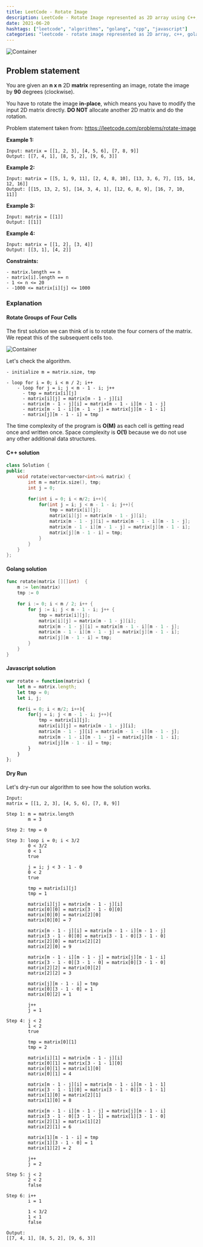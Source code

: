 ```yaml
---
title: LeetCode - Rotate Image
description: LeetCode - Rotate Image represented as 2D array using C++, Golang and Javascript.
date: 2021-06-20
hashtags: ["leetcode", "algorithms", "golang", "cpp", "javascript"]
categories: "leetcode - rotate image represented as 2D array, c++, golang, javascript"
---
```


![Container](./../rotate-image.png)

## Problem statement

You are given an **n x n** 2D **matrix** representing an image,
rotate the image by **90** degrees (clockwise).

You have to rotate the image **in-place**, which means you have to modify the input 2D matrix directly.
**DO NOT** allocate another 2D matrix and do the rotation.

Problem statement taken from: <a href='https://leetcode.com/problems/rotate-image' target='_blank'>https://leetcode.com/problems/rotate-image</a>

**Example 1:**

```
Input: matrix = [[1, 2, 3], [4, 5, 6], [7, 8, 9]]
Output: [[7, 4, 1], [8, 5, 2], [9, 6, 3]]
```

**Example 2:**

```
Input: matrix = [[5, 1, 9, 11], [2, 4, 8, 10], [13, 3, 6, 7], [15, 14, 12, 16]]
Output: [[15, 13, 2, 5], [14, 3, 4, 1], [12, 6, 8, 9], [16, 7, 10, 11]]
```

**Example 3:**

```
Input: matrix = [[1]]
Output: [[1]]
```

**Example 4:**

```
Input: matrix = [[1, 2], [3, 4]]
Output: [[3, 1], [4, 2]]
```

**Constraints:**

```
- matrix.length == n
- matrix[i].length == n
- 1 <= n <= 20
- -1000 <= matrix[i][j] <= 1000
```

### Explanation

#### Rotate Groups of Four Cells

The first solution we can think of is to rotate
the four corners of the matrix.
We repeat this of the subsequent cells too.

![Container](./../rotate-cells.png)

Let's check the algorithm.

```
- initialize m = matrix.size, tmp

- loop for i = 0; i < m / 2; i++
    - loop for j = i; j < m - 1 - i; j++
      - tmp = matrix[i][j]
      - matrix[i][j] = matrix[m - 1 - j][i]
      - matrix[m - 1 - j][i] = matrix[m - 1 - i][m - 1 - j]
      - matrix[m - 1 - i][m - 1 - j] = matrix[j][m - 1 - i]
      - matrix[j][m - 1 - i] = tmp
```

The time complexity of the program is **O(M)** as each cell is getting read once and written once.
Space complexity is **O(1)** because we do not use any other additional data structures.

#### C++ solution

```cpp
class Solution {
public:
    void rotate(vector<vector<int>>& matrix) {
        int m = matrix.size(), tmp;
        int j = 0;

        for(int i = 0; i < m/2; i++){
            for(int j = i; j < m - 1 - i; j++){
                tmp = matrix[i][j];
                matrix[i][j] = matrix[m - 1 - j][i];
                matrix[m - 1 - j][i] = matrix[m - 1 - i][m - 1 - j];
                matrix[m - 1 - i][m - 1 - j] = matrix[j][m - 1 - i];
                matrix[j][m - 1 - i] = tmp;
            }
        }
    }
};
```

#### Golang solution

```go
func rotate(matrix [][]int)  {
    m := len(matrix)
    tmp := 0

    for i := 0; i < m / 2; i++ {
        for j := i; j < m - 1 - i; j++ {
            tmp = matrix[i][j];
            matrix[i][j] = matrix[m - 1 - j][i];
            matrix[m - 1 - j][i] = matrix[m - 1 - i][m - 1 - j];
            matrix[m - 1 - i][m - 1 - j] = matrix[j][m - 1 - i];
            matrix[j][m - 1 - i] = tmp;
        }
    }
}
```

#### Javascript solution

```javascript
var rotate = function(matrix) {
    let m = matrix.length;
    let tmp = 0;
    let i, j;

    for(i = 0; i < m/2; i++){
        for(j = i; j < m - 1 - i; j++){
            tmp = matrix[i][j];
            matrix[i][j] = matrix[m - 1 - j][i];
            matrix[m - 1 - j][i] = matrix[m - 1 - i][m - 1 - j];
            matrix[m - 1 - i][m - 1 - j] = matrix[j][m - 1 - i];
            matrix[j][m - 1 - i] = tmp;
        }
    }
};
```

#### Dry Run

Let's dry-run our algorithm to see how the solution works.

```
Input:
matrix = [[1, 2, 3], [4, 5, 6], [7, 8, 9]]

Step 1: m = matrix.length
        m = 3

Step 2: tmp = 0

Step 3: loop i = 0; i < 3/2
        0 < 3/2
        0 < 1
        true

        j = i; j < 3 - 1 - 0
        0 < 2
        true

        tmp = matrix[i][j]
        tmp = 1

        matrix[i][j] = matrix[m - 1 - j][i]
        matrix[0][0] = matrix[3 - 1 - 0][0]
        matrix[0][0] = matrix[2][0]
        matrix[0][0] = 7

        matrix[m - 1 - j][i] = matrix[m - 1 - i][m - 1 - j]
        matrix[3 - 1 - 0][0] = matrix[3 - 1 - 0][3 - 1 - 0]
        matrix[2][0] = matrix[2][2]
        matrix[2][0] = 9

        matrix[m - 1 - i][m - 1 - j] = matrix[j][m - 1 - i]
        matrix[3 - 1 - 0][3 - 1 - 0] = matrix[0][3 - 1 - 0]
        matrix[2][2] = matrix[0][2]
        matrix[2][2] = 3

        matrix[j][m - 1 - i] = tmp
        matrix[0][3 - 1 - 0] = 1
        matrix[0][2] = 1

        j++
        j = 1

Step 4: j < 2
        1 < 2
        true

        tmp = matrix[0][1]
        tmp = 2

        matrix[i][1] = matrix[m - 1 - j][i]
        matrix[0][1] = matrix[3 - 1 - 1][0]
        matrix[0][1] = matrix[1][0]
        matrix[0][1] = 4

        matrix[m - 1 - j][i] = matrix[m - 1 - i][m - 1 - 1]
        matrix[3 - 1 - 1][0] = matrix[3 - 1 - 0][3 - 1 - 1]
        matrix[1][0] = matrix[2][1]
        matrix[1][0] = 8

        matrix[m - 1 - i][m - 1 - j] = matrix[j][m - 1 - i]
        matrix[3 - 1 - 0][3 - 1 - 1] = matrix[1][3 - 1 - 0]
        matrix[2][1] = matrix[1][2]
        matrix[2][1] = 6

        matrix[1][m - 1 - i] = tmp
        matrix[1][3 - 1 - 0] = 1
        matrix[1][2] = 2

        j++
        j = 2

Step 5: j < 2
        2 < 2
        false

Step 6: i++
        i = 1

        1 < 3/2
        1 < 1
        false

Output:
[[7, 4, 1], [8, 5, 2], [9, 6, 3]]
```
